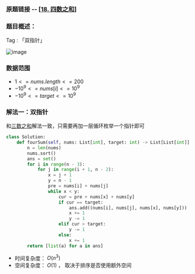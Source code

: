 ### 原题链接 -- [[18. 四数之和](https://leetcode.cn/problems/4sum/)]

### 题目概述：
Tag : 「双指针」

![image](https://user-images.githubusercontent.com/99656524/229824244-8cb0de49-40b2-4c7a-b988-30ba38098ce4.png)

### 数据范围
* $1 <= nums.length <= 200$
* $-10^9 <= nums[i] <= 10^9$
* $-10^9 <= target <= 10^9$

### 解法一：双指针
和[三数之和](https://github.com/na2co3hk/Alogrithm/blob/main/%E5%8F%8C%E6%8C%87%E9%92%88/%E7%9B%B8%E5%90%91%E5%8F%8C%E6%8C%87%E9%92%88/Leetcode.15%E4%B8%89%E6%95%B0%E4%B9%8B%E5%92%8C.md)解法一致，只需要再加一层循环枚举一个指针即可

```py
class Solution:
    def fourSum(self, nums: List[int], target: int) -> List[List[int]]:
        n = len(nums)
        nums.sort()
        ans = set()
        for i in range(n - 3):
            for j in range(i + 1, n - 2):
                x = j + 1
                y = n - 1
                pre = nums[i] + nums[j]
                while x < y:
                    cur = pre + nums[x] + nums[y]
                    if cur == target:
                        ans.add((nums[i], nums[j], nums[x], nums[y]))
                        x += 1
                        y -= 1
                    elif cur > target:
                        y -= 1
                    else:
                        x += 1
        return [list(a) for a in ans]
```
* 时间复杂度： $O(n^3)$
* 空间复杂度： $O(1)$ ， 取决于排序是否使用额外空间 
